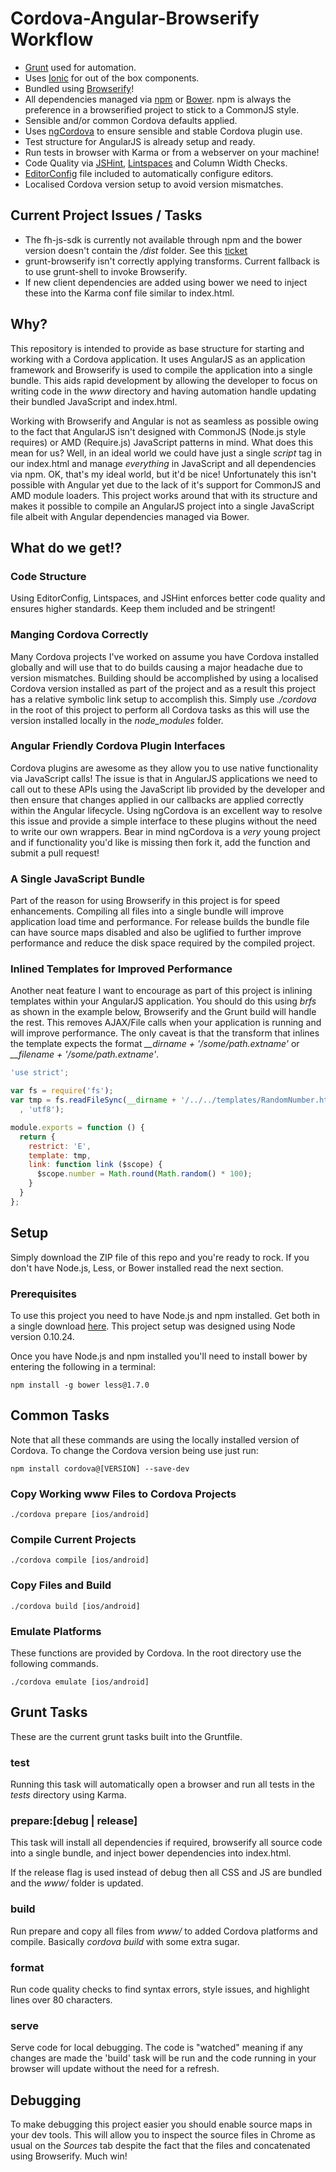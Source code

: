 Cordova-Angular-Browserify Workflow
===================================

* [Grunt](http://gruntjs.com/) used for automation.
* Uses [Ionic](http://ionicframework.com/) for out of the box components.
* Bundled using [Browserify](http://browserify.org/)!
* All dependencies managed via [npm](https://www.npmjs.org/) or 
[Bower](http://bower.io/). npm is always the preference in a 
browserified project to stick to a CommonJS style.
* Sensible and/or common Cordova defaults applied.
* Uses [ngCordova](http://ngcordova.com/) to ensure sensible and stable
 Cordova plugin use.
* Test structure for AngularJS is already setup and ready.
* Run tests in browser with Karma or from a webserver on your machine!
* Code Quality via [JSHint](http://www.jshint.com/docs/), 
[Lintspaces](lintspaces) and Column Width Checks.
* [EditorConfig](http://editorconfig.org/) file included to automatically 
configure editors.
* Localised Cordova version setup to avoid version mismatches.

## Current Project Issues / Tasks
* The fh-js-sdk is currently not available through npm and the bower version 
doesn't contain the _/dist_ folder. See this 
[ticket](https://github.com/feedhenry/fh-js-sdk/pull/86)
* grunt-browserify isn't correctly applying transforms. Current fallback is to 
use grunt-shell to invoke Browserify.
* If new client dependencies are added using bower we need to inject these 
into the Karma conf file similar to index.html.

## Why?

This repository is intended to provide as base structure for starting 
and working with a Cordova application. It uses AngularJS as an application 
framework and Browserify is used to compile the application into a single 
bundle. This aids rapid development by allowing the developer to focus on 
writing code in the _www_ directory and having automation handle updating their 
bundled JavaScript and index.html.

Working with Browserify and Angular is not as seamless as possible owing to the 
fact that AngularJS isn't designed with CommonJS (Node.js style requires) or
 AMD (Require.js) JavaScript patterns in 
mind. What does this mean for us? Well, in an ideal world we could have just a 
single _script_ tag in our index.html and manage *everything* in JavaScript 
and all dependencies via npm. OK, that's my ideal world, but it'd be nice! 
Unfortunately this isn't possible with Angular yet due to the lack of it's 
support for CommonJS and AMD module loaders. This project works around that 
with its structure and makes it possible to compile an AngularJS project into 
a single JavaScript file albeit with Angular dependencies managed via Bower.


## What do we get!?

### Code Structure
Using EditorConfig, Lintspaces, and JSHint enforces better code quality and 
ensures higher standards. Keep them included and be stringent!

### Manging Cordova Correctly
Many Cordova projects I've worked on assume you have Cordova installed globally 
and will use that to do builds causing a major headache due to version 
mismatches. Building should be accomplished by using a localised Cordova 
version installed as part of the project and as a result this project has a 
relative symbolic link setup to accomplish this. Simply use _./cordova_ in the 
root of this project to perform all Cordova tasks as this will use the version 
installed locally in the _node_modules_ folder.

### Angular Friendly Cordova Plugin Interfaces
Cordova plugins are awesome as they allow you to use native functionality via 
JavaScript calls! The issue is that in AngularJS applications we need to call 
out to these APIs using the JavaScript lib provided by the developer and then 
ensure that changes applied in our callbacks are applied correctly within the 
Angular lifecycle. Using ngCordova is an excellent way to resolve this issue 
and provide a simple interface to these plugins without the need to write our
own wrappers. Bear in mind ngCordova is a _very_ young project and if 
functionality you'd like is missing then fork it, add the function and submit 
a pull request!

### A Single JavaScript Bundle
Part of the reason for using Browserify in this project is for speed 
enhancements. Compiling all files into a single bundle will improve application 
load time and performance. For release builds the bundle file can have source 
maps disabled and also be uglified to further improve performance and reduce 
the disk space required by the compiled project.

### Inlined Templates for Improved Performance
Another neat feature I want to encourage as part of this project is inlining 
templates within your AngularJS application. You should do this using 
_brfs_ as shown in the example below, Browserify and the Grunt build will 
handle the rest. This removes AJAX/File calls when your application is running 
and will improve performance. The only caveat is that the transform that 
inlines the template expects the format *__dirname + '/some/path.extname'* or 
*__filename + '/some/path.extname'*. 


```javascript
'use strict';

var fs = require('fs');
var tmp = fs.readFileSync(__dirname + '/../../templates/RandomNumber.html'
  , 'utf8');

module.exports = function () {
  return {
    restrict: 'E',
    template: tmp,
    link: function link ($scope) {
      $scope.number = Math.round(Math.random() * 100);
    }
  }
};

```


## Setup 

Simply download the ZIP file of this repo and you're ready to rock. If you 
don't have Node.js, Less, or Bower installed read the next section.

### Prerequisites 
To use this project you need to have Node.js and npm installed. Get both in a 
single download [here](http://nodejs.org). This project setup was designed 
using Node version 0.10.24.

Once you have Node.js and npm installed you'll need to install bower by 
entering the following in a terminal:

```
npm install -g bower less@1.7.0
```

## Common Tasks
Note that all these commands are using the locally installed version of Cordova.
To change the Cordova version being use just run:

```
npm install cordova@[VERSION] --save-dev
```


### Copy Working www Files to Cordova Projects

```
./cordova prepare [ios/android]
```

### Compile Current Projects
```
./cordova compile [ios/android]
```

### Copy Files and Build
```
./cordova build [ios/android]
```

### Emulate Platforms
These functions are provided by Cordova. In the root directory use the 
following commands.

```
./cordova emulate [ios/android]
```


## Grunt Tasks
These are the current grunt tasks built into the Gruntfile.

### test
Running this task will automatically open a browser and run all tests in the 
*tests* directory using Karma.

### prepare:[debug | release]
This task will install all dependencies if required, browserify all source 
code into a single bundle, and inject bower dependencies into index.html.

If the release flag is used instead of debug then all CSS and JS are bundled 
and the *www/* folder is updated.

### build 
Run prepare and copy all files from *www/* to added Cordova platforms and 
compile. Basically *cordova build* with some extra sugar.

### format
Run code quality checks to find syntax errors, style issues, and highlight 
lines over 80 characters.

### serve
Serve code for local debugging. The code is "watched" meaning if any changes 
are made the 'build' task will be run and the code running in your browser 
will update without the need for a refresh.


## Debugging 
To make debugging this project easier you should enable source maps in your dev 
tools. This will allow you to inspect the source files in Chrome as usual on 
the _Sources_ tab despite the fact that the files and concatenated using 
Browserify. Much win!